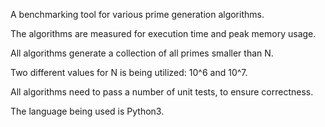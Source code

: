 A benchmarking tool for various prime generation algorithms.

The algorithms are measured for execution time and peak memory usage.

All algorithms generate a collection of all primes smaller than N.

Two different values for N is being utilized: 10^6 and 10^7.

All algorithms need to pass a number of unit tests, to ensure correctness.

The language being used is Python3.